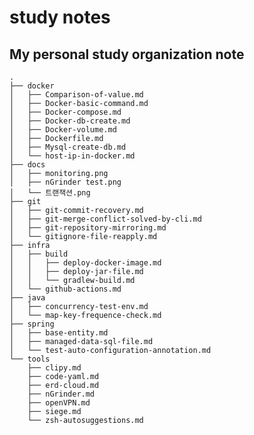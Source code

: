 # study notes 
## My personal study organization note     
    .
    ├── docker
    │   ├── Comparison-of-value.md
    │   ├── Docker-basic-command.md
    │   ├── Docker-compose.md
    │   ├── Docker-db-create.md
    │   ├── Docker-volume.md
    │   ├── Dockerfile.md
    │   ├── Mysql-create-db.md
    │   └── host-ip-in-docker.md
    ├── docs
    │   ├── monitoring.png
    │   ├── nGrinder test.png
    │   └── 트랜잭션.png
    ├── git
    │   ├── git-commit-recovery.md
    │   ├── git-merge-conflict-solved-by-cli.md
    │   ├── git-repository-mirroring.md
    │   └── gitignore-file-reapply.md
    ├── infra
    │   ├── build
    │   │   ├── deploy-docker-image.md
    │   │   ├── deploy-jar-file.md
    │   │   └── gradlew-build.md
    │   └── github-actions.md
    ├── java
    │   ├── concurrency-test-env.md
    │   └── map-key-frequence-check.md
    ├── spring
    │   ├── base-entity.md
    │   ├── managed-data-sql-file.md
    │   └── test-auto-configuration-annotation.md
    └── tools
        ├── clipy.md
        ├── code-yaml.md
        ├── erd-cloud.md
        ├── nGrinder.md
        ├── openVPN.md
        ├── siege.md
        └── zsh-autosuggestions.md
